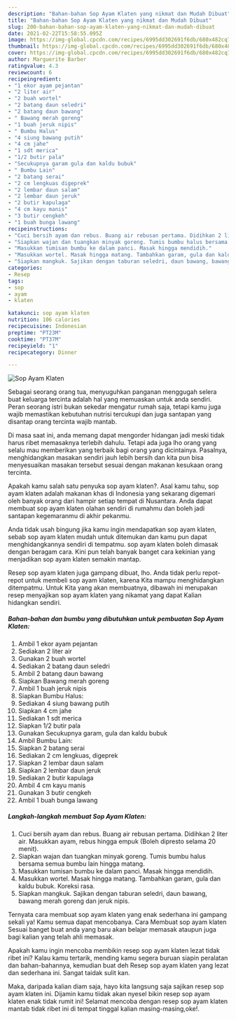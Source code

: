 ```yaml
---
description: "Bahan-bahan Sop Ayam Klaten yang nikmat dan Mudah Dibuat"
title: "Bahan-bahan Sop Ayam Klaten yang nikmat dan Mudah Dibuat"
slug: 200-bahan-bahan-sop-ayam-klaten-yang-nikmat-dan-mudah-dibuat
date: 2021-02-22T15:58:55.095Z
image: https://img-global.cpcdn.com/recipes/6995dd302691f6db/680x482cq70/sop-ayam-klaten-foto-resep-utama.jpg
thumbnail: https://img-global.cpcdn.com/recipes/6995dd302691f6db/680x482cq70/sop-ayam-klaten-foto-resep-utama.jpg
cover: https://img-global.cpcdn.com/recipes/6995dd302691f6db/680x482cq70/sop-ayam-klaten-foto-resep-utama.jpg
author: Marguerite Barber
ratingvalue: 4.3
reviewcount: 6
recipeingredient:
- "1 ekor ayam pejantan"
- "2 liter air"
- "2 buah wortel"
- "2 batang daun seledri"
- "2 batang daun bawang"
- " Bawang merah goreng"
- "1 buah jeruk nipis"
- " Bumbu Halus"
- "4 siung bawang putih"
- "4 cm jahe"
- "1 sdt merica"
- "1/2 butir pala"
- "Secukupnya garam gula dan kaldu bubuk"
- " Bumbu Lain"
- "2 batang serai"
- "2 cm lengkuas digeprek"
- "2 lembar daun salam"
- "2 lembar daun jeruk"
- "2 butir kapulaga"
- "4 cm kayu manis"
- "3 butir cengkeh"
- "1 buah bunga lawang"
recipeinstructions:
- "Cuci bersih ayam dan rebus. Buang air rebusan pertama. Didihkan 2 liter air. Masukkan ayam, rebus hingga empuk (Boleh dipresto selama 20 menit)."
- "Siapkan wajan dan tuangkan minyak goreng. Tumis bumbu halus bersama semua bumbu lain hingga matang."
- "Masukkan tumisan bumbu ke dalam panci. Masak hingga mendidih."
- "Masukkan wortel. Masak hingga matang. Tambahkan garam, gula dan kaldu bubuk. Koreksi rasa."
- "Siapkan mangkuk. Sajikan dengan taburan seledri, daun bawang, bawang merah goreng dan jeruk nipis."
categories:
- Resep
tags:
- sop
- ayam
- klaten

katakunci: sop ayam klaten 
nutrition: 106 calories
recipecuisine: Indonesian
preptime: "PT23M"
cooktime: "PT37M"
recipeyield: "1"
recipecategory: Dinner

---
```



![Sop Ayam Klaten](https://img-global.cpcdn.com/recipes/6995dd302691f6db/680x482cq70/sop-ayam-klaten-foto-resep-utama.jpg)

Sebagai seorang orang tua, menyuguhkan panganan menggugah selera buat keluarga tercinta adalah hal yang memuaskan untuk anda sendiri. Peran seorang istri bukan sekedar mengatur rumah saja, tetapi kamu juga wajib memastikan kebutuhan nutrisi tercukupi dan juga santapan yang disantap orang tercinta wajib mantab.

Di masa  saat ini, anda memang dapat mengorder hidangan jadi meski tidak harus ribet memasaknya terlebih dahulu. Tetapi ada juga lho orang yang selalu mau memberikan yang terbaik bagi orang yang dicintainya. Pasalnya, menghidangkan masakan sendiri jauh lebih bersih dan kita pun bisa menyesuaikan masakan tersebut sesuai dengan makanan kesukaan orang tercinta. 



Apakah kamu salah satu penyuka sop ayam klaten?. Asal kamu tahu, sop ayam klaten adalah makanan khas di Indonesia yang sekarang digemari oleh banyak orang dari hampir setiap tempat di Nusantara. Anda dapat membuat sop ayam klaten olahan sendiri di rumahmu dan boleh jadi santapan kegemaranmu di akhir pekanmu.

Anda tidak usah bingung jika kamu ingin mendapatkan sop ayam klaten, sebab sop ayam klaten mudah untuk ditemukan dan kamu pun dapat menghidangkannya sendiri di tempatmu. sop ayam klaten boleh dimasak dengan beragam cara. Kini pun telah banyak banget cara kekinian yang menjadikan sop ayam klaten semakin mantap.

Resep sop ayam klaten juga gampang dibuat, lho. Anda tidak perlu repot-repot untuk membeli sop ayam klaten, karena Kita mampu menghidangkan ditempatmu. Untuk Kita yang akan membuatnya, dibawah ini merupakan resep menyajikan sop ayam klaten yang nikamat yang dapat Kalian hidangkan sendiri.

<!--inarticleads1-->

##### Bahan-bahan dan bumbu yang dibutuhkan untuk pembuatan Sop Ayam Klaten:

1. Ambil 1 ekor ayam pejantan
1. Sediakan 2 liter air
1. Gunakan 2 buah wortel
1. Sediakan 2 batang daun seledri
1. Ambil 2 batang daun bawang
1. Siapkan  Bawang merah goreng
1. Ambil 1 buah jeruk nipis
1. Siapkan  Bumbu Halus:
1. Sediakan 4 siung bawang putih
1. Siapkan 4 cm jahe
1. Sediakan 1 sdt merica
1. Siapkan 1/2 butir pala
1. Gunakan Secukupnya garam, gula dan kaldu bubuk
1. Ambil  Bumbu Lain:
1. Siapkan 2 batang serai
1. Sediakan 2 cm lengkuas, digeprek
1. Siapkan 2 lembar daun salam
1. Siapkan 2 lembar daun jeruk
1. Sediakan 2 butir kapulaga
1. Ambil 4 cm kayu manis
1. Gunakan 3 butir cengkeh
1. Ambil 1 buah bunga lawang




<!--inarticleads2-->

##### Langkah-langkah membuat Sop Ayam Klaten:

1. Cuci bersih ayam dan rebus. Buang air rebusan pertama. Didihkan 2 liter air. Masukkan ayam, rebus hingga empuk (Boleh dipresto selama 20 menit).
1. Siapkan wajan dan tuangkan minyak goreng. Tumis bumbu halus bersama semua bumbu lain hingga matang.
1. Masukkan tumisan bumbu ke dalam panci. Masak hingga mendidih.
1. Masukkan wortel. Masak hingga matang. Tambahkan garam, gula dan kaldu bubuk. Koreksi rasa.
1. Siapkan mangkuk. Sajikan dengan taburan seledri, daun bawang, bawang merah goreng dan jeruk nipis.




Ternyata cara membuat sop ayam klaten yang enak sederhana ini gampang sekali ya! Kamu semua dapat mencobanya. Cara Membuat sop ayam klaten Sesuai banget buat anda yang baru akan belajar memasak ataupun juga bagi kalian yang telah ahli memasak.

Apakah kamu ingin mencoba membikin resep sop ayam klaten lezat tidak ribet ini? Kalau kamu tertarik, mending kamu segera buruan siapin peralatan dan bahan-bahannya, kemudian buat deh Resep sop ayam klaten yang lezat dan sederhana ini. Sangat taidak sulit kan. 

Maka, daripada kalian diam saja, hayo kita langsung saja sajikan resep sop ayam klaten ini. Dijamin kamu tiidak akan nyesel bikin resep sop ayam klaten enak tidak rumit ini! Selamat mencoba dengan resep sop ayam klaten mantab tidak ribet ini di tempat tinggal kalian masing-masing,oke!.

